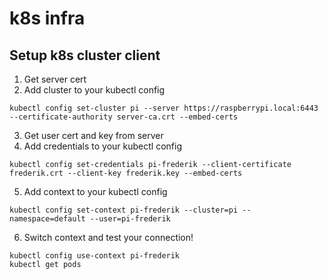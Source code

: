 # k8s infra

## Setup k8s cluster client

1. Get server cert
2. Add cluster to your kubectl config

```shell
kubectl config set-cluster pi --server https://raspberrypi.local:6443 --certificate-authority server-ca.crt --embed-certs
```

3. Get user cert and key from server
4. Add credentials to your kubectl config

```shell
kubectl config set-credentials pi-frederik --client-certificate frederik.crt --client-key frederik.key --embed-certs
```

5. Add context to your kubectl config

```shell
kubectl config set-context pi-frederik --cluster=pi --namespace=default --user=pi-frederik
```

6. Switch context and test your connection!

```shell
kubectl config use-context pi-frederik
kubectl get pods
```

